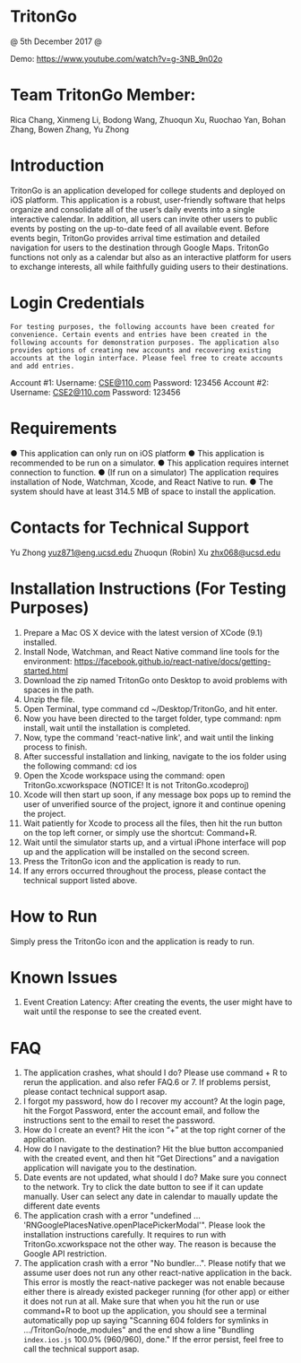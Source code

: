 # TritonGo
@ 5th December 2017 @

Demo: https://www.youtube.com/watch?v=g-3NB_9n02o

# Team TritonGo Member:
Rica Chang, Xinmeng Li, Bodong Wang, Zhuoqun Xu, Ruochao Yan, Bohan Zhang, Bowen Zhang, Yu Zhong

# Introduction
TritonGo is an application developed for college students and deployed on iOS platform. This application is a robust, user-friendly software that helps organize and consolidate all of the user’s daily events into a single interactive calendar. In addition, all users can invite other users to public events by posting on the up-to-date feed of all available event. Before events begin, TritonGo provides arrival time estimation and detailed navigation for users to the destination through Google Maps. TritonGo functions not only as a calendar but also as an interactive platform for users to exchange interests, all while faithfully guiding users to their destinations.

# Login Credentials
	For testing purposes, the following accounts have been created for convenience. Certain events and entries have been created in the following accounts for demonstration purposes. The application also provides options of creating new accounts and recovering existing accounts at the login interface. Please feel free to create accounts and add entries.

Account #1:
Username: CSE@110.com
Password: 123456
Account #2:
Username: CSE2@110.com
Password: 123456



# Requirements
●	This application can only run on iOS platform
●	This application is recommended to be run on a simulator.
●	This application requires internet connection to function.
●	(If run on a simulator) The application requires installation of Node, Watchman, Xcode, and React Native to run.
●	The system should have at least 314.5 MB of space to install the application.

# Contacts for Technical Support
Yu Zhong				yuz871@eng.ucsd.edu
Zhuoqun (Robin) Xu			zhx068@ucsd.edu

# Installation Instructions (For Testing Purposes)
1.	Prepare a Mac OS X device with the latest version of XCode (9.1) installed.
2.	Install Node, Watchman, and React Native command line tools for the environment: https://facebook.github.io/react-native/docs/getting-started.html
3.	Download the zip named TritonGo onto Desktop to avoid problems with spaces in the path.
4.	Unzip the file.
5.	Open Terminal, type command cd ~/Desktop/TritonGo, and hit enter.
6.	Now you have been directed to the target folder, type command: npm install, wait until the installation is completed.
7.	Now, type the command 'react-native link', and wait until the linking process to finish.
8.	After successful installation and linking, navigate to the ios folder using the following command: cd ios
9.	Open the Xcode workspace using the command: open TritonGo.xcworkspace (NOTICE! It is not TritonGo.xcodeproj)
10.	Xcode will then start up soon, if any message box pops up to remind the user of unverified source of the project, ignore it and continue opening the project.
11.	Wait patiently for Xcode to process all the files, then hit the run button on the top left corner, or simply use the shortcut: Command+R.
12.	Wait until the simulator starts up, and a virtual iPhone interface will pop up and the application will be installed on the second screen.
13.	Press the TritonGo icon and the application is ready to run.
14.	If any errors occurred throughout the process, please contact the technical support listed above.

# How to Run
Simply press the TritonGo icon and the application is ready to run.

# Known Issues
1.	Event Creation Latency:
After creating the events, the user might have to wait until the response to see the created event.


# FAQ
1. The application crashes, what should I do?
Please use command + R to rerun the application. and also refer FAQ.6 or 7. If problems persist, please contact technical support asap.
2. I forgot my password, how do I recover my account?
	At the login page, hit the Forgot Password, enter the account email, and follow the instructions sent to the email to reset the password.
3. How do I create an event?
	Hit the icon “+” at the top right corner of the application.
4. How do I navigate to the destination?
	Hit the blue button accompanied with the created event, and then hit “Get Directions” and a navigation application will navigate you to the destination.  
5. Date events are not updated, what should I do?
	Make sure you connect to the network. Try to click the date button to see if it can update manually. User can select any date in calendar to maually update the different date events
6. The application crash with a error "undefined ... 'RNGooglePlacesNative.openPlacePickerModal'".
	Please look the installation instructions carefully. It requires to run with TritonGo.xcworkspace not the other way. The reason is because the Google API restriction.
7. The application crash with a error "No bundler...".
        Please notify that we assume user does not run any other react-native application in the back. This error is mostly the react-native packeger was not enable because either there is already existed packeger running (for other app) or either it does not run at all. Make sure that when you hit the run or use command+R to boot up the application, you should see a terminal automatically pop up saying "Scanning 604 folders for symlinks in .../TritonGo/node_modules" and the end show a line "Bundling `index.ios.js`  100.0% (960/960), done." If the error persist, feel free to call the technical support asap.
